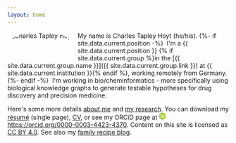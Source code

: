 ```yaml
---
layout: home
---
```


<img src="https://gravatar.com/avatar/c273141237471c14342e9f9eb77044a0?size=256" alt="Charles Tapley Hoyt" align="left" height="60" style="margin-right: 10px; border-radius: 50%;"/>
My name is Charles Tapley Hoyt (he/his). 
{%- if site.data.current.position -%}
&nbsp;I'm a {{ site.data.current.position }}
{% if site.data.current.group %}in the [{{ site.data.current.group.name }}]({{ site.data.current.group.link }})
at {{ site.data.current.institution }}{% endif %}, working remotely from Germany.
{%- endif -%}
&nbsp;I'm working in bio/cheminformatics - 
more specifically using biological knowledge graphs to generate testable hypotheses for drug discovery and 
precision medicine.

Here's some more details [about me](/about.md) and [my research](/research.md). You can download
my [résumé](https://github.com/cthoyt/resume/raw/master/main.pdf) (single page),
[CV](https://github.com/cthoyt/resume/raw/master/cv.pdf), or see my ORCiD page
at <a href="https://orcid.org/0000-0003-4423-4370"><img alt="ORCID logo"
src="/img/logos/orcid-icon.svg" width="16" height="16" />
https://orcid.org/0000-0003-4423-4370</a>. Content on this site is licensed
as [CC BY 4.0](https://github.com/cthoyt/cthoyt.github.io/blob/master/LICENSE).
See also my [family recipe blog](/recipes).
